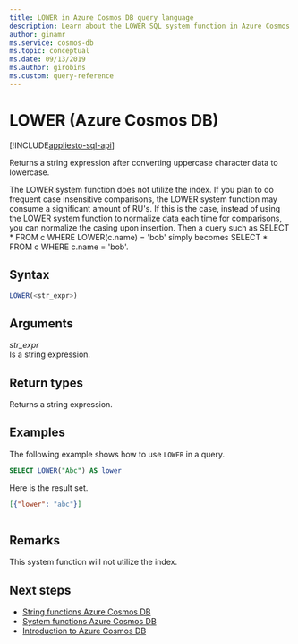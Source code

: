```yaml
---
title: LOWER in Azure Cosmos DB query language
description: Learn about the LOWER SQL system function in Azure Cosmos DB to return a string expression after converting uppercase character data to lowercase
author: ginamr
ms.service: cosmos-db
ms.topic: conceptual
ms.date: 09/13/2019
ms.author: girobins
ms.custom: query-reference
---
```

# LOWER (Azure Cosmos DB)
[!INCLUDE[appliesto-sql-api](includes/appliesto-sql-api.md)]

 Returns a string expression after converting uppercase character data to lowercase.  

The LOWER system function does not utilize the index. If you plan to do frequent case insensitive comparisons, the LOWER system function may consume a significant amount of RU's. If this is the case, instead of using the LOWER system function to normalize data each time for comparisons, you can normalize the casing upon insertion. Then a query such as SELECT * FROM c WHERE LOWER(c.name) = 'bob' simply becomes SELECT * FROM c WHERE c.name = 'bob'.

## Syntax
  
```sql
LOWER(<str_expr>)  
```  
  
## Arguments
  
*str_expr*  
   Is a string expression.  
  
## Return types
  
  Returns a string expression.  
  
## Examples
  
  The following example shows how to use `LOWER` in a query.  
  
```sql
SELECT LOWER("Abc") AS lower
```  
  
 Here is the result set.  
  
```json
[{"lower": "abc"}]  
  
```  

## Remarks

This system function will not utilize the index.

## Next steps

- [String functions Azure Cosmos DB](sql-query-string-functions.md)
- [System functions Azure Cosmos DB](sql-query-system-functions.md)
- [Introduction to Azure Cosmos DB](introduction.md)
